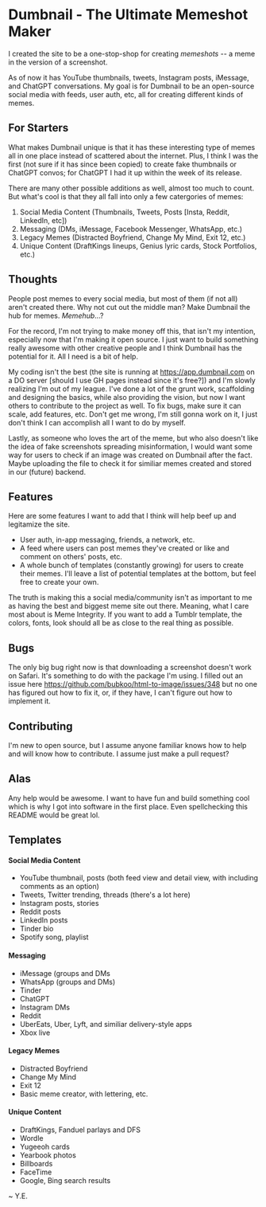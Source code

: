 # Dumbnail - The Ultimate Memeshot Maker
I created the site to be a one-stop-shop for creating *memeshots* -- a meme in the version of a screenshot. 

As of now it has YouTube thumbnails, tweets, Instagram posts, iMessage, and ChatGPT conversations. My goal is for Dumbnail to be an open-source social media with feeds, user auth, etc, all for creating different kinds of memes. 

## For Starters
What makes Dumbnail unique is that it has these interesting type of memes all in one place instead of scattered about the internet. Plus, I think I was the first (not sure if it has since been copied) to create fake thumbnails or ChatGPT convos; for ChatGPT I had it up within the week of its release. 

There are many other possible additions as well, almost too much to count. But what's cool is that they all fall into only a few catergories of memes:
1. Social Media Content (Thumbnails, Tweets, Posts [Insta, Reddit, LinkedIn, etc])
2. Messaging (DMs, iMessage, Facebook Messenger, WhatsApp, etc.)
3. Legacy Memes (Distracted Boyfriend, Change My Mind, Exit 12, etc.)
4. Unique Content (DraftKings lineups, Genius lyric cards, Stock Portfolios, etc.)

## Thoughts
People post memes to every social media, but most of them (if not all) aren't created there. Why not cut out the middle man? Make Dumbnail the hub for memes. *Memehub*...?

For the record, I'm not trying to make money off this, that isn't my intention, especially now that I'm making it open source. I just want to build something really awesome with other creative people and I think Dumbnail has the potential for it. All I need is a bit of help. 

My coding isn't the best (the site is running at https://app.dumbnail.com on a DO server [should I use GH pages instead since it's free?]) and I'm slowly realizing I'm out of my league. I've done a lot of the grunt work, scaffolding and designing the basics, while also providing the vision, but now I want  others to contribute to the project as well. To fix bugs, make sure it can scale, add features, etc. Don't get me wrong, I'm still gonna work on it, I just don't think I can accomplish all I want to do by myself.

Lastly, as someone who loves the art of the meme, but who also doesn't like the idea of fake screenshots spreading misinformation, I would want some way for users to check if an image was created on Dumbnail after the fact. Maybe uploading the file to check it for similiar memes created and stored in our (future) backend.

## Features
Here are some features I want to add that I think will help beef up and legitamize the site.
- User auth, in-app messaging, friends, a network, etc.
- A feed where users can post memes they've created or like and comment on others' posts, etc.
- A whole bunch of templates (constantly growing) for users to create their memes. I'll leave a list of potential templates at the bottom, but feel free to create your own.

The truth is making this a social media/community isn't as important to me as having the best and biggest meme site out there. Meaning, what I care most about is Meme Integrity. If you want to add a Tumblr template, the colors, fonts, look should all be as close to the real thing as possible. 

## Bugs
The only big bug right now is that downloading a screenshot doesn't work on Safari. It's something to do with the package I'm using. I filled out an issue here https://github.com/bubkoo/html-to-image/issues/348 but no one has figured out how to fix it, or, if they have, I can't figure out how to implement it. 

## Contributing
I'm new to open source, but I assume anyone familiar knows how to help and will know how to contribute. I assume just make a pull request?

## Alas
Any help would be awesome. I want to have fun and build something cool which is why I got into software in the first place. Even spellchecking this README would be great lol. 

## Templates
#### Social Media Content
- YouTube thumbnail, posts (both feed view and detail view, with including comments as an option)
- Tweets, Twitter trending, threads (there's a lot here)
- Instagram posts, stories
- Reddit posts
- LinkedIn posts
- Tinder bio
- Spotify song, playlist


#### Messaging
- iMessage (groups and DMs
- WhatsApp (groups and DMs)
- Tinder
- ChatGPT
- Instagram DMs
- Reddit
- UberEats, Uber, Lyft, and similiar delivery-style apps
- Xbox live

#### Legacy Memes
- Distracted Boyfriend
- Change My Mind
- Exit 12
- Basic meme creator, with lettering, etc.

#### Unique Content
- DraftKings, Fanduel parlays and DFS
- Wordle
- Yugeeoh cards
- Yearbook photos
- Billboards
- FaceTime
- Google, Bing search results


~ Y.E.
